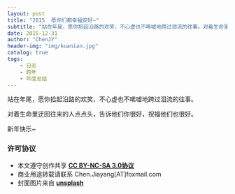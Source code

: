 ```yaml
---
layout: post
title: "2015  愿你们都幸福安好~"
subtitle: "站在年尾，愿你拾起沿路的欢笑，不心虚也不唏嘘地跨过泪流的往事。对着生命里迂回往来的人点点头，告诉他们你很好，祝福他们也很好。"
date: 2015-12-31
author: "ChenJY"
header-img: "img/kuanian.jpg"
catalog: true
tags: 
    - 日志
    - 跨年
    - 年度总结
---
```


站在年尾，愿你拾起沿路的欢笑，不心虚也不唏嘘地跨过泪流的往事。

对着生命里迂回往来的人点点头，告诉他们你很好，祝福他们也很好。

新年快乐~

### 许可协议
* 本文遵守创作共享 <a href="https://creativecommons.org/licenses/by-nc-sa/3.0/cn/" target="_blank"><b>CC BY-NC-SA 3.0协议</b></a>
* 商业用途转载请联系 Chen.Jiayang[AT]foxmail.com
* 封面图片来自 <a href="https://unsplash.com/" target="_blank"><b> unsplash </b></a>